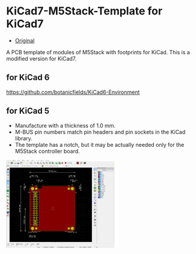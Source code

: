 # KiCad7-M5Stack-Template for KiCad7

- [Original](https://github.com/botanicfields/KiCad-Template-M5Stack)

A PCB template of modules of M5Stack with footprints for KiCad.
This is a modified version for KiCad7.

## for KiCad 6
https://github.com/botanicfields/KiCad6-Environment

## for KiCad 5
- Manufacture with a thickness of 1.0 mm.
- M-BUS pin numbers match pin headers and pin sockets in the KiCad library.
- The template has a notch, but it may be actually needed only for the M5Stack controller board.

<img src="./image/bf-021.png" width=300>

